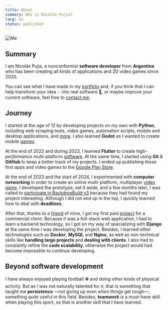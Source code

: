 ```yaml
---
title: About
summary: Who is Nicolás Pujia?
lang: en
status: published
---
```


![Me]({static}/images/me.jpeg)

## Summary

I am Nicolás Pujia, a nonconformist **software developer** from **Argentina** who has been creating all kinds of applications and 2D video games since 2020.

You can see what I have made in my [portfolio](/portfolio.html) and, if you think that I can help transform your idea 💡 into real software 📱, or maybe improve your current software, feel free to [contact me](mailto:nicolaspujia@icloud.com).

## Journey

I started at the age of 12 by developing projects on my own with **Python**, including web scraping tools, video games, automation scripts, mobile and desktop applications, and [more](https://github.com/nicopujia/old_projects). I also learned **Godot** as I wanted to create *mobile* [games](/tags/godot.html).

At the end of 2022 and during 2023, I learned **Flutter** to create *high-performance* multi-platform [software](/tags/flutter.html). At the same time, I started using **Git** & **GitHub** to keep a better track of my projects. I ended up publishing those first apps and video games to the [Google Play Store](https://play.google.com/store/apps/dev?id=8059097220194731179).

At the end of 2023 and the start of 2024, I experimented with **computer networking** in order to create an online multi-platform, multiplayer [video game]({filename}/biome-fighters.md). I developed the prototype, set it aside, and a few months later, I was called to [participate in BackdropBuild v3](https://backdropbuild.com/builds/v3/biome-fighters) because they had found my project interesting. Although I did not end up in the top, I quickly learned how to deal with **deadlines**.

After that, thanks to a [friend](https://franciscoaurelio.com) of mine, I got my first paid [project]({filename}/siderplast.md) for a commercial client. Because it was a full-stack web application, I had to learn a backend technology, so I got on my way of specializing with **Django** at the same time I was developing the project. Besides, I learned other technologies such as **Docker**, **MySQL** and **Nginx**, as well as non-technical skills like **handling large projects** and **dealing with clients**. I also had to constantly refine the **code scalability**, otherwise the project would had become impossible to continue developing.

## Beyond software development

I have always enjoyed playing football ⚽️ and doing other kinds of physical activity. But as I was not naturally talented for it, that is something that taught me **persistence** —not giving up even when things get tough—, something *quite* useful in this field. Besides, **teamwork** is a must-have skill when playing this sport, so that is another skill that I have learned.
